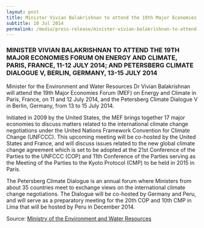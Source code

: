 ```yaml
---
layout: post
title: Minister Vivian Balakrishnan to attend the 19th Major Economies Forum on Energy and Climate, Paris, France, 11-12 July 2014; and Petersberg Climate Dialogue V, Berlin, Germany, 13-15 July 2014
subtitle: 10 Jul 2014
permalink: /media/press-release/minister-vivian-balakrishnan-to-attend-the-19th-major-economies-forum-on-energy-and-climate-paris-france-11-12-july-2014
---
```


### MINISTER VIVIAN BALAKRISHNAN TO ATTEND THE 19TH MAJOR ECONOMIES FORUM ON ENERGY AND CLIMATE, PARIS, FRANCE, 11-12 JULY 2014; AND PETERSBERG CLIMATE DIALOGUE V, BERLIN, GERMANY, 13-15 JULY 2014

Minister for the Environment and Water Resources Dr Vivian Balakrishnan will attend the 19th Major Economies Forum (MEF) on Energy and Climate in Paris, France, on 11 and 12 July 2014, and the Petersberg Climate Dialogue V in Berlin, Germany, from 13 to 15 July 2014.

Initiated in 2009 by the United States, the MEF brings together 17 major economies to discuss matters related to the international climate change negotiations under the United Nations Framework Convention for Climate Change (UNFCCC). This upcoming meeting will be co-hosted by the United States and France, and will discuss issues related to the new global climate change agreement which is set to be adopted at the 21st Conference of the Parties to the UNFCCC (COP) and 11th Conference of the Parties serving as the Meeting of the Parties to the Kyoto Protocol (CMP) to be held in 2015 in Paris.

The Petersberg Climate Dialogue is an annual forum where Ministers from about 35 countries meet to exchange views on the international climate change negotiations. The Dialogue will be co-hosted by Germany and Peru, and will serve as a preparatory meeting for the 20th COP and 10th CMP in Lima that will be hosted by Peru in December 2014.


Source: [<a href="https://www.mewr.gov.sg/news/minister-vivian-balakrishnan-to-attend-the-19th-major-economies-forum-on-energy-and-climate--paris--france--11-12-july-2014-and-petersberg-climate-dialogue-v--berlin--germany--13-15-july-2014" target="_blank">Ministry of the Environment and Water Resources</a>](https://www.mewr.gov.sg/news/minister-vivian-balakrishnan-to-attend-the-19th-major-economies-forum-on-energy-and-climate--paris--france--11-12-july-2014-and-petersberg-climate-dialogue-v--berlin--germany--13-15-july-2014)